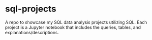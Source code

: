 # sql-projects
A repo to showcase my SQL data analysis projects utilizing SQL. Each project is a Jupyter notebook that includes the queries, tables, and explanations/descriptions. 
